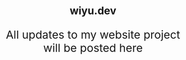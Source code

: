 <div align="center">
<h1>wiyu.dev</h1>
<p style="font-size: 30px;">All updates to my website project will be posted here</p>
</div>

